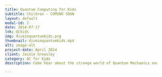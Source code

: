 ```yaml
---
title: Quantum Computing for Kids
subtitle: Children - COMING SOON
layout: default
modal-id: 2
date: 2014-07-17
lnk: QCkids
img: diveinquantumkids.png
thumbnail: diveinquantumkids.mp4
alt: image-alt
project-date: April 2014
client: Jaimie Greasley
category: QC for Kids
description: Come hear about the strange world of Quantum Mechanics and learn what Quantum Computing is about.

---
```

